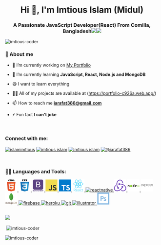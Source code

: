 <h1 align="center">Hi 👋, I'm Imtious Islam (Midul)</h1>
<h3 align="center">A Passionate JavaScript Developer(React) From Comilla, Bangladesh<img src="https://media.giphy.com/media/hvRJCLFzcasrR4ia7z/giphy.gif" width="28"><img src="https://emojis.slackmojis.com/emojis/images/1531849430/4246/blob-sunglasses.gif?1531849430" width="28"/></h3>

<p align="left"> <img src="https://komarev.com/ghpvc/?username=imtious-coder&label=Profile%20views&color=0e75b6&style=flat" alt="imtious-coder" /> </p>
 
 

### 📖 About me
- 🔭 I’m currently working on [My Portfolio](https://portfolio-c926a.web.app/)

- 🌱 I’m currently learning **JavaScript, React, Node.js and MongoDB**

- 😄 I want to learn everything

- 👨‍💻 All of my projects are available at (https://portfolio-c926a.web.app/)

- 📫 How to reach me **iarafat386@gmail.com**

- ⚡ Fun fact **I can't joke**

</br>

<h3 align="left">Connect with me:</h3>
<p align="left">
<a href="https://twitter.com/islamimtious" target="blank"><img align="center" src="https://cdn.jsdelivr.net/npm/simple-icons@3.0.1/icons/twitter.svg" alt="islamimtious" height="30" width="40" /></a>
<a href="https://linkedin.com/in/imtious islam" target="blank"><img align="center" src="https://cdn.jsdelivr.net/npm/simple-icons@3.0.1/icons/linkedin.svg" alt="imtious islam" height="30" width="40" /></a>
<a href="https://fb.com/imtious islam" target="blank"><img align="center" src="https://cdn.jsdelivr.net/npm/simple-icons@3.0.1/icons/facebook.svg" alt="imtious islam" height="30" width="40" /></a>
<a href="https://www.hackerrank.com/@iarafat386" target="blank"><img align="center" src="https://cdn.jsdelivr.net/npm/simple-icons@3.0.1/icons/hackerrank.svg" alt="@iarafat386" height="30" width="40" /></a>
</p>

</br>

### 👨‍💻 Languages and Tools:

<p align="left">
  <a href="https://www.w3.org/html/" target="_blank"> <img src="https://raw.githubusercontent.com/devicons/devicon/master/icons/html5/html5-original-wordmark.svg" alt="html5" width="40" height="40"/> </a>    <a href="https://www.w3schools.com/css/" target="_blank"> <img src="https://raw.githubusercontent.com/devicons/devicon/master/icons/css3/css3-original-wordmark.svg" alt="css3" width="40" height="40"/> </a>    <a href="https://getbootstrap.com" target="_blank"> <img src="https://raw.githubusercontent.com/devicons/devicon/master/icons/bootstrap/bootstrap-plain-wordmark.svg" alt="bootstrap" width="40" height="40"/> </a>    <a href="https://developer.mozilla.org/en-US/docs/Web/JavaScript" target="_blank"> <img src="https://raw.githubusercontent.com/devicons/devicon/master/icons/javascript/javascript-original.svg" alt="javascript" width="40" height="40"/> </a>    <a href="https://www.typescriptlang.org/" target="_blank"> <img src="https://raw.githubusercontent.com/devicons/devicon/master/icons/typescript/typescript-original.svg" alt="typescript" width="40" height="40"/> </a>    <a href="https://reactjs.org/" target="_blank"> <img src="https://raw.githubusercontent.com/devicons/devicon/master/icons/react/react-original-wordmark.svg" alt="react" width="40" height="40"/> </a>    <a href="https://reactnative.dev/" target="_blank"> <img src="https://reactnative.dev/img/header_logo.svg" alt="reactnative" width="40" height="40"/> </a>   <a href="https://redux.js.org" target="_blank"> <img src="https://raw.githubusercontent.com/devicons/devicon/master/icons/redux/redux-original.svg" alt="redux" width="40" height="40"/> </a>    <a href="https://nodejs.org" target="_blank"> <img src="https://raw.githubusercontent.com/devicons/devicon/master/icons/nodejs/nodejs-original-wordmark.svg" alt="nodejs" width="40" height="40"/> </a>    <a href="https://expressjs.com" target="_blank"> <img src="https://raw.githubusercontent.com/devicons/devicon/master/icons/express/express-original-wordmark.svg" alt="express" width="40" height="40"/> </a>    <a href="https://www.mongodb.com/" target="_blank"> <img src="https://raw.githubusercontent.com/devicons/devicon/master/icons/mongodb/mongodb-original-wordmark.svg" alt="mongodb" width="40" height="40"/> </a>    <a href="https://firebase.google.com/" target="_blank"> <img src="https://www.vectorlogo.zone/logos/firebase/firebase-icon.svg" alt="firebase" width="40" height="40"/> </a>    <a href="https://heroku.com" target="_blank"> <img src="https://www.vectorlogo.zone/logos/heroku/heroku-icon.svg" alt="heroku" width="40" height="40"/> </a>    <a href="https://git-scm.com/" target="_blank"> <img src="https://www.vectorlogo.zone/logos/git-scm/git-scm-icon.svg" alt="git" width="40" height="40"/> </a>    <a href="https://www.adobe.com/in/products/illustrator.html" target="_blank"> <img src="https://www.vectorlogo.zone/logos/adobe_illustrator/adobe_illustrator-icon.svg" alt="illustrator" width="40" height="40"/> </a>    <a href="https://www.photoshop.com/en" target="_blank"> <img src="https://raw.githubusercontent.com/devicons/devicon/master/icons/photoshop/photoshop-line.svg" alt="photoshop" width="40" height="40"/> </a> 
  
</br>
</br>
</p>
<img src="https://github-readme-stats.vercel.app/api/top-langs/?username=imtious-coder&card_width=550&&show_icons=true&title_color=ffffff&icon_color=bb2acf&text_color=daf7dc&bg_color=151515">
<p>&nbsp;<img align="center" src="https://github-readme-stats.vercel.app/api?username=imtious-coder&show_icons=true&locale=en" alt="imtious-coder" /></p>
<p><img align="center" src="https://github-readme-streak-stats.herokuapp.com/?user=imtious-coder&" alt="imtious-coder" /></p>


